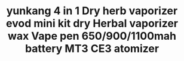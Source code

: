 ---
templateKey: product
id: '32845363479'
title: >-
  yunkang 4 in 1 Dry herb vaporizer evod mini kit dry Herbal vaporizer wax Vape
  pen 650/900/1100mah battery MT3 CE3 atomizer
images:
  - >-
    /img/0_yunkang-4-in-1-Dry-herb-vaporizer-evod-mini-kit-dry-Herbal-vaporizer-wax-Vape-pen.jpg
  - >-
    /img/1_yunkang-4-in-1-Dry-herb-vaporizer-evod-mini-kit-dry-Herbal-vaporizer-wax-Vape-pen.jpg
  - >-
    /img/2_yunkang-4-in-1-Dry-herb-vaporizer-evod-mini-kit-dry-Herbal-vaporizer-wax-Vape-pen.jpg
  - >-
    /img/3_yunkang-4-in-1-Dry-herb-vaporizer-evod-mini-kit-dry-Herbal-vaporizer-wax-Vape-pen.jpg
  - >-
    /img/4_yunkang-4-in-1-Dry-herb-vaporizer-evod-mini-kit-dry-Herbal-vaporizer-wax-Vape-pen.jpg
  - >-
    /img/5_yunkang-4-in-1-Dry-herb-vaporizer-evod-mini-kit-dry-Herbal-vaporizer-wax-Vape-pen.jpg
options:
  - title: Color
    options:
      - optionId: '14:29'
        text: White
      - optionId: '14:193'
        text: Black
      - optionId: '14:175'
        text: Green
      - optionId: '14:10'
        text: Red
      - optionId: '14:173'
        text: Blue
      - optionId: '14:1052'
        text: Pink
      - optionId: '14:496'
        text: Purple
      - optionId: '14:350853'
        text: Silver
  - title: Battery Capacity
    options:
      - optionId: '1328:200660823'
        text: 650mah
      - optionId: '1328:200660824'
        text: 900mah
      - optionId: '1328:200660825'
        text: 1100mah
variants:
  - skuAttr: '14:193;1328:200660823#650mah'
    pricing: '14.59'
    discount: '10.65'
    combinedAttributes:
      - '14:193'
      - '1328:200660823'
  - skuAttr: '14:29;1328:200660823#650mah'
    pricing: '14.59'
    discount: '10.65'
    combinedAttributes:
      - '14:29'
      - '1328:200660823'
  - skuAttr: '14:10;1328:200660823#650mah'
    pricing: '13.00'
    discount: '9.49'
    combinedAttributes:
      - '14:10'
      - '1328:200660823'
  - skuAttr: '14:173;1328:200660823#650mah'
    pricing: '14.59'
    discount: '10.65'
    combinedAttributes:
      - '14:173'
      - '1328:200660823'
  - skuAttr: '14:350853;1328:200660823#650mah'
    pricing: '14.59'
    discount: '10.65'
    combinedAttributes:
      - '14:350853'
      - '1328:200660823'
  - skuAttr: '14:496;1328:200660823#650mah'
    pricing: '14.59'
    discount: '10.65'
    combinedAttributes:
      - '14:496'
      - '1328:200660823'
  - skuAttr: '14:175;1328:200660823#650mah'
    pricing: '14.59'
    discount: '10.65'
    combinedAttributes:
      - '14:175'
      - '1328:200660823'
  - skuAttr: '14:1052;1328:200660823#650mah'
    pricing: '14.59'
    discount: '10.65'
    combinedAttributes:
      - '14:1052'
      - '1328:200660823'
  - skuAttr: '14:193;1328:200660824#900mah'
    pricing: '14.97'
    discount: '10.93'
    combinedAttributes:
      - '14:193'
      - '1328:200660824'
  - skuAttr: '14:29;1328:200660824#900mah'
    pricing: '14.97'
    discount: '10.93'
    combinedAttributes:
      - '14:29'
      - '1328:200660824'
  - skuAttr: '14:10;1328:200660824#900mah'
    pricing: '14.97'
    discount: '10.93'
    combinedAttributes:
      - '14:10'
      - '1328:200660824'
  - skuAttr: '14:173;1328:200660824#900mah'
    pricing: '14.97'
    discount: '10.93'
    combinedAttributes:
      - '14:173'
      - '1328:200660824'
  - skuAttr: '14:350853;1328:200660824#900mah'
    pricing: '14.97'
    discount: '10.93'
    combinedAttributes:
      - '14:350853'
      - '1328:200660824'
  - skuAttr: '14:496;1328:200660824#900mah'
    pricing: '14.97'
    discount: '10.93'
    combinedAttributes:
      - '14:496'
      - '1328:200660824'
  - skuAttr: '14:175;1328:200660824#900mah'
    pricing: '14.97'
    discount: '10.93'
    combinedAttributes:
      - '14:175'
      - '1328:200660824'
  - skuAttr: '14:1052;1328:200660824#900mah'
    pricing: '14.97'
    discount: '10.93'
    combinedAttributes:
      - '14:1052'
      - '1328:200660824'
  - skuAttr: '14:193;1328:200660825#1100mah'
    pricing: '15.27'
    discount: '11.15'
    combinedAttributes:
      - '14:193'
      - '1328:200660825'
  - skuAttr: '14:29;1328:200660825#1100mah'
    pricing: '15.27'
    discount: '11.15'
    combinedAttributes:
      - '14:29'
      - '1328:200660825'
  - skuAttr: '14:10;1328:200660825#1100mah'
    pricing: '15.27'
    discount: '11.15'
    combinedAttributes:
      - '14:10'
      - '1328:200660825'
  - skuAttr: '14:173;1328:200660825#1100mah'
    pricing: '15.27'
    discount: '11.15'
    combinedAttributes:
      - '14:173'
      - '1328:200660825'
  - skuAttr: '14:350853;1328:200660825#1100mah'
    pricing: '15.27'
    discount: '11.15'
    combinedAttributes:
      - '14:350853'
      - '1328:200660825'
  - skuAttr: '14:496;1328:200660825#1100mah'
    pricing: '15.27'
    discount: '11.15'
    combinedAttributes:
      - '14:496'
      - '1328:200660825'
  - skuAttr: '14:175;1328:200660825#1100mah'
    pricing: '15.27'
    discount: '11.15'
    combinedAttributes:
      - '14:175'
      - '1328:200660825'
  - skuAttr: '14:1052;1328:200660825#1100mah'
    pricing: '15.27'
    discount: '11.15'
    combinedAttributes:
      - '14:1052'
      - '1328:200660825'
tags:
  - Compatible Model
  - MT3 atomizer CE3 BUD atomizer
  - Brand Name
  - Yunkang
  - Appearance
  - Cylindrical Shape
  - Nominal Capacity
  - 1100mAh
  - Model Number
  - EVOD 4 IN 1 Herbal Vaporizer Kit
  - Compatible Battery
  - '18650'
  - Built-in Or External Battery
  - Built-in
  - Material
  - Metal
  - USB Charger
  - 'Yes'
  - Type
  - EVOD
  - EVOD Battery
  - '650mah/900mah,1100mah'
  - Battery life
  - Over 300 times
  - Thread
  - 510 thread
  - CE3 atomizer
  - used for cbd oil
  - Glass globe atomizer
  - Used for dry herb
  - Skillet Tank
  - Used for wax
  - MT3 atomizer
  - Used for e liquid
  - sku
  - 0209638
  - Built-in Or External Battery
  - 'Yes'
meta: {}
---